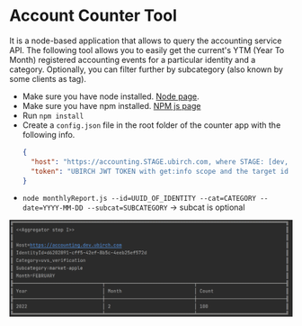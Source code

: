 # Account Counter Tool

It is a node-based application that allows to query the accounting service API. 
The following tool allows you to easily get the current's YTM (Year To Month) registered accounting events for a particular identity
and a category. Optionally, you can filter further by subcategory (also known by some clients as tag).

- Make sure you have node installed. [Node page](https://nodejs.org/en/).
- Make sure you have npm installed. [NPM js page](https://docs.npmjs.com/downloading-and-installing-node-js-and-npm)
- Run `npm install`
- Create a `config.json` file in the root folder of the counter app with the following info.
    ```json
    {
      "host": "https://accounting.STAGE.ubirch.com, where STAGE: [dev, demo, prod]",
      "token": "UBIRCH JWT TOKEN with get:info scope and the target id as the identity id"
    }
    ```
- `node monthlyReport.js --id=UUID_OF_IDENTITY --cat=CATEGORY --date=YYYY-MM-DD --subcat=SUBCATEGORY` -> subcat is optional

![Result Query](result_query.png)

